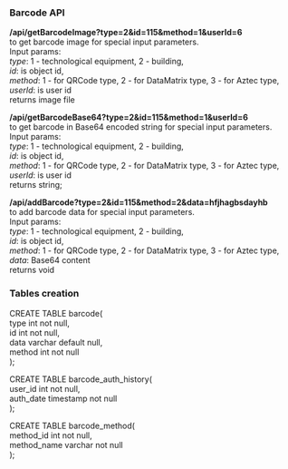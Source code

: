 ### Barcode API  
**/api/getBarcodeImage?type=2&id=115&method=1&userId=6**  
to get barcode image for special input parameters.  
Input params:  
*type*:  1 - technological equipment, 2 - building,  
*id*:  is object id,  
*method*: 1 - for QRCode type, 2 - for DataMatrix type, 3 - for Aztec type,  
*userId*: is user id  
returns image file  
  
**/api/getBarcodeBase64?type=2&id=115&method=1&userId=6**  
to get barcode in Base64 encoded string for special input parameters.  
Input params:  
*type*:  1 - technological equipment, 2 - building,  
*id*:  is object id,  
*method*: 1 - for QRCode type, 2 - for DataMatrix type, 3 - for Aztec type,  
*userId*: is user id  
returns string;  
  
**/api/addBarcode?type=2&id=115&method=2&data=hfjhagbsdayhb**  
to add barcode data for special input parameters.  
Input params:  
*type*:  1 - technological equipment, 2 - building,  
*id*:  is object id,  
*method*: 1 - for QRCode type, 2 - for DataMatrix type, 3 - for Aztec type,  
*data*: Base64 content  
returns void  
  
  
### Tables creation  
CREATE TABLE barcode(  
type int not null,  
id int not null,  
data varchar default null,  
method int not null  
);  
  
CREATE TABLE barcode_auth_history(  
user_id   int not null,  
auth_date timestamp not null  
);  
  
CREATE TABLE barcode_method(  
method_id int not null,  
method_name varchar not null  
);  















